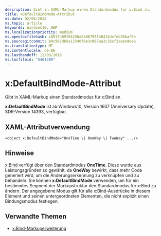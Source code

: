 ```yaml
---
description: Gibt in XAML-Markup einen Standardmodus für x:Bind an.
title: xDefaultBindMode-Attribut
ms.date: 02/08/2018
ms.topic: article
keywords: Windows10, UWP
ms.localizationpriority: medium
ms.openlocfilehash: c8917b09f04206a5466797f48414defeb35baf5e
ms.sourcegitcommit: b4c502d69a13340f6e3c887aa3c26ef2aeee9cee
ms.translationtype: MT
ms.contentlocale: de-DE
ms.lasthandoff: 12/03/2018
ms.locfileid: "8461389"
---
```

# <a name="xdefaultbindmode-attribute"></a>x:DefaultBindMode-Attribut

Gibt in XAML-Markup einen Standardmodus für x:Bind an.

**x:DefaultBindMode** ist ab Windows10, Version 1607 (Anniversary Update), SDK-Version 14393, verfügbar.

## <a name="xaml-attribute-usage"></a>XAML-Attributverwendung

``` syntax
<object x:DefaultBindMode="OneTime \| OneWay \| TwoWay" .../>
```

## <a name="remarks"></a>Hinweise

[x:Bind](x-bind-markup-extension.md) verfügt über den Standardmodus **OneTime**. Diese wurde aus Leistungsgründen so gewählt, da **OneWay** bewirkt, dass mehr Code generiert wird, um die Änderungserkennung zu verknüpfen und zu behandeln. Sie können **x:DefaultBindMode** verwenden, um für ein bestimmtes Segment der Markupstruktur den Standardmodus für x:Bind zu ändern. Der angegebene Modus gilt für alle x:Bind-Ausdrücke in diesem Element und seinen untergeordneten Elementen, die nicht explizit einen Bindungsmodus festlegen.

## <a name="related-topics"></a>Verwandte Themen

* [x:Bind-Markuperweiterung](x-bind-markup-extension.md)
